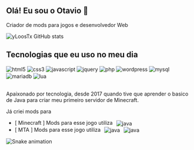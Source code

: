 ## Olá! Eu sou o Otavio 👋
Criador de mods para jogos e desenvolvedor Web

![yLoosTx GitHub stats](https://github-readme-stats.vercel.app/api?username=yLoosTx&show_icons=true&theme=rose_pine&count_private=true)

## Tecnologias que eu uso no meu dia

<div style="display: inline_block">
  <img align="center" alt="html5" src="https://img.shields.io/badge/HTML5-E34F26?style=for-the-badge&logo=html5&logoColor=white" />
  <img align="center" alt="css3" src="https://img.shields.io/badge/CSS3-1572B6?style=for-the-badge&logo=css3&logoColor=white" />
  <img align="center" alt="javascript" src="https://img.shields.io/badge/JavaScript-F7DF1E?style=for-the-badge&logo=javascript&logoColor=black" />
  <img align="center" alt="jquery" src="https://img.shields.io/badge/jQuery-0769AD?style=for-the-badge&logo=jquery&logoColor=white" />
  <img align="center" alt="php" src="https://img.shields.io/badge/PHP-777BB4?style=for-the-badge&logo=php&logoColor=white" />
  <img align="center" alt="wordpress" src="https://img.shields.io/badge/Wordpress-21759B?style=for-the-badge&logo=wordpress&logoColor=white" />
  <img align="center" alt="mysql" src="https://img.shields.io/badge/MySQL-005C84?style=for-the-badge&logo=mysql&logoColor=white" />
  <img align="center" alt="mariadb" src="https://img.shields.io/badge/MariaDB-003545?style=for-the-badge&logo=mariadb&logoColor=white" />
  <img align="center" alt="lua" src="https://img.shields.io/badge/Lua-2C2D72?style=for-the-badge&logo=lua&logoColor=white" />
</div><br/>

Apaixonado por tecnologia, desde 2017 quando tive que aprender o basico de Java para criar meu primeiro servidor de Minecraft.

<div>

Já criei mods para
- [ Minecraft ] Mods para esse jogo utiliza <img align="center" style="padding-left: 6px" alt="java" src="https://img.shields.io/badge/Java-ED8B00?style=for-the-badge&logo=java&logoColor=white" />
- [ MTA ] Mods para esse jogo utiliza <img align="center" style="padding-left: 6px" alt="java" src="https://img.shields.io/badge/Lua-2C2D72?style=for-the-badge&logo=lua&logoColor=white" /> <img align="center" style="padding-left: 6px" alt="java" src="https://img.shields.io/badge/MySQL-005C84?style=for-the-badge&logo=mysql&logoColor=white" />

</div>

![Snake animation](https://github.com/yLoosTx/yLoosTx/blob/output/github-contribution-grid-snake.svg)
